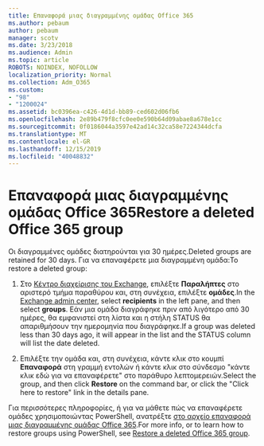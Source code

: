 ```yaml
---
title: Επαναφορά μιας διαγραμμένης ομάδας Office 365
ms.author: pebaum
author: pebaum
manager: scotv
ms.date: 3/23/2018
ms.audience: Admin
ms.topic: article
ROBOTS: NOINDEX, NOFOLLOW
localization_priority: Normal
ms.collection: Adm_O365
ms.custom:
- "98"
- "1200024"
ms.assetid: bc0396ea-c426-4d1d-bb89-ced602d06fb6
ms.openlocfilehash: 2e89b479f8cfc0ee0e590b64d09abae8a678e1cc
ms.sourcegitcommit: 0f0186044a3597e42ad14c32ca58e7224344dcfa
ms.translationtype: MT
ms.contentlocale: el-GR
ms.lasthandoff: 12/15/2019
ms.locfileid: "40048832"
---
```

# <a name="restore-a-deleted-office-365-group"></a><span data-ttu-id="b95ab-102">Επαναφορά μιας διαγραμμένης ομάδας Office 365</span><span class="sxs-lookup"><span data-stu-id="b95ab-102">Restore a deleted Office 365 group</span></span>

<span data-ttu-id="b95ab-103">Οι διαγραμμένες ομάδες διατηρούνται για 30 ημέρες.</span><span class="sxs-lookup"><span data-stu-id="b95ab-103">Deleted groups are retained for 30 days.</span></span> <span data-ttu-id="b95ab-104">Για να επαναφέρετε μια διαγραμμένη ομάδα:</span><span class="sxs-lookup"><span data-stu-id="b95ab-104">To restore a deleted group:</span></span>
  
1. <span data-ttu-id="b95ab-105">Στο [Κέντρο διαχείρισης του Exchange](https://outlook.office365.com/ecp/), επιλέξτε **Παραλήπτες** στο αριστερό τμήμα παραθύρου και, στη συνέχεια, επιλέξτε **ομάδες**.</span><span class="sxs-lookup"><span data-stu-id="b95ab-105">In the [Exchange admin center](https://outlook.office365.com/ecp/), select **recipients** in the left pane, and then select **groups**.</span></span> <span data-ttu-id="b95ab-106">Εάν μια ομάδα διαγράφηκε πριν από λιγότερο από 30 ημέρες, θα εμφανιστεί στη λίστα και η στήλη STATUS θα απαριθμήσουν την ημερομηνία που διαγράφηκε.</span><span class="sxs-lookup"><span data-stu-id="b95ab-106">If a group was deleted less than 30 days ago, it will appear in the list and the STATUS column will list the date deleted.</span></span>

2. <span data-ttu-id="b95ab-107">Επιλέξτε την ομάδα και, στη συνέχεια, κάντε κλικ στο κουμπί **Επαναφορά** στη γραμμή εντολών ή κάντε κλικ στο σύνδεσμο "κάντε κλικ εδώ για να επαναφέρετε" στο παράθυρο λεπτομερειών.</span><span class="sxs-lookup"><span data-stu-id="b95ab-107">Select the group, and then click **Restore** on the command bar, or click the "Click here to restore" link in the details pane.</span></span>

<span data-ttu-id="b95ab-108">Για περισσότερες πληροφορίες, ή για να μάθετε πώς να επαναφέρετε ομάδες χρησιμοποιώντας PowerShell, ανατρέξτε [στο αρχείο επαναφορά μιας διαγραμμένης ομάδας Office 365](https://go.microsoft.com/fwlink/?linkid=867802).</span><span class="sxs-lookup"><span data-stu-id="b95ab-108">For more info, or to learn how to restore groups using PowerShell, see [Restore a deleted Office 365 group](https://go.microsoft.com/fwlink/?linkid=867802).</span></span>
  